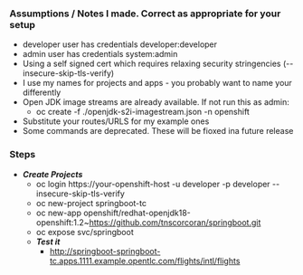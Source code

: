 ### Assumptions / Notes I made. Correct as appropriate for your setup
- developer user has credentials developer:developer
- admin user has credentials system:admin
- Using a self signed cert which requires relaxing security stringencies (--insecure-skip-tls-verify)
- I use my names for projects and apps - you probably want to name your differently
- Open JDK image streams are already available. If not run this as admin: 
  - oc create -f ./openjdk-s2i-imagestream.json -n openshift
- Substitute your routes/URLS for my example ones
- Some commands are deprecated. These will be fioxed ina future release


### Steps
- **_Create Projects_**  
  - oc login https://your-openshift-host -u developer -p developer --insecure-skip-tls-verify
  - oc new-project springboot-tc
  - oc new-app openshift/redhat-openjdk18-openshift:1.2~https://github.com/tnscorcoran/springboot.git
  - oc expose svc/springboot
  - **_Test it_**  
    - http://springboot-springboot-tc.apps.1111.example.opentlc.com/flights/intl/flights
 